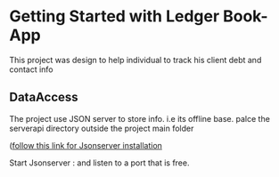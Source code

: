 # Getting Started with Ledger Book-App 

This project was design to help individual to track his client debt and contact info

## DataAccess

The project use JSON server to store info. i.e its offline base.
palce the serverapi directory outside the project main folder
 
 ([follow this link for Jsonserver installation](https://www.npmjs.com/package/json-server)
 
Start Jsonserver : and listen to a port that is free.
  
